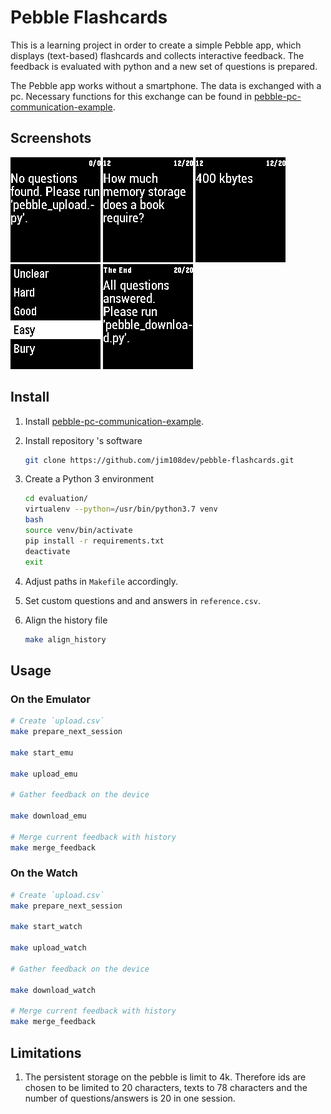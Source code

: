 # Pebble Flashcards

This is a learning project in order to create a simple Pebble app, which displays (text-based) flashcards and collects interactive feedback. The feedback is evaluated with python and a new set of questions is prepared.

The Pebble app works without a smartphone. The data is exchanged with a pc. Necessary functions for this exchange can be found in [pebble-pc-communication-example](https://github.com/jim108dev/pebble-pc-communication-example).

## Screenshots

![download_failed](./screenshots/no_data.png)
![question](./screenshots/question.png)
![answer](./screenshots/answer.png)
![feedback](./screenshots/feedback.png)
![last_page](./screenshots/last_page.png)

## Install

1. Install [pebble-pc-communication-example](https://github.com/jim108dev/pebble-pc-communication-example).

1. Install repository 's software

    ```sh
    git clone https://github.com/jim108dev/pebble-flashcards.git
    ```

1. Create a Python 3 environment

    ```sh
    cd evaluation/
    virtualenv --python=/usr/bin/python3.7 venv
    bash
    source venv/bin/activate
    pip install -r requirements.txt
    deactivate
    exit
    ```

1. Adjust paths in `Makefile` accordingly.

1. Set custom questions and and answers in `reference.csv`.

1. Align the history file

    ```sh
    make align_history
    ```

## Usage

### On the Emulator

```sh
# Create `upload.csv`
make prepare_next_session

make start_emu

make upload_emu

# Gather feedback on the device

make download_emu

# Merge current feedback with history
make merge_feedback
```

### On the Watch

```sh
# Create `upload.csv`
make prepare_next_session

make start_watch

make upload_watch

# Gather feedback on the device

make download_watch

# Merge current feedback with history
make merge_feedback
```

## Limitations

1. The persistent storage on the pebble is limit to 4k. Therefore ids are chosen to be limited to 20 characters, texts to 78 characters and the number of questions/answers is 20 in one session.
